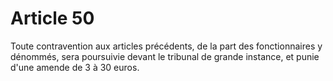 # Article 50

Toute contravention aux articles précédents, de la part des fonctionnaires y dénommés, sera poursuivie devant le tribunal de grande instance, et punie d'une amende de 3 à 30 euros.
